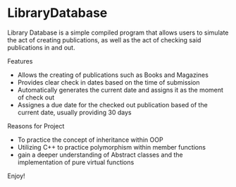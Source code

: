 # LibraryDatabase

Library Database is a simple compiled program that allows users to simulate the act of creating
publications, as well as the act of checking said publications in and out.

Features

- Allows the creating of publications such as Books and Magazines
- Provides clear check in dates based on the time of submission
- Automatically generates the current date and assigns it as the moment of check out
- Assignes a due date for the checked out publication based of the current date, usually
providing 30 days

Reasons for Project

- To practice the concept of inheritance within OOP
- Utilizing C++ to practice polymorphism within member functions
- gain a deeper understanding of Abstract classes and the implementation of pure virtual functions

Enjoy!
